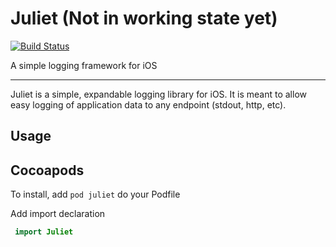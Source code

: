 # Juliet (Not in working state yet)

[![Build Status](https://travis-ci.org/corey-rb/juliet.svg?branch=master)](https://travis-ci.org/corey-rb/juliet)

A simple logging framework for iOS


---

Juliet is a simple, expandable logging library for iOS.  It is meant to allow easy logging of application data to any endpoint (stdout, http, etc).

## Usage

## Cocoapods

To install, add `pod juliet` do your Podfile


Add import declaration 
```swift
 import Juliet
```
